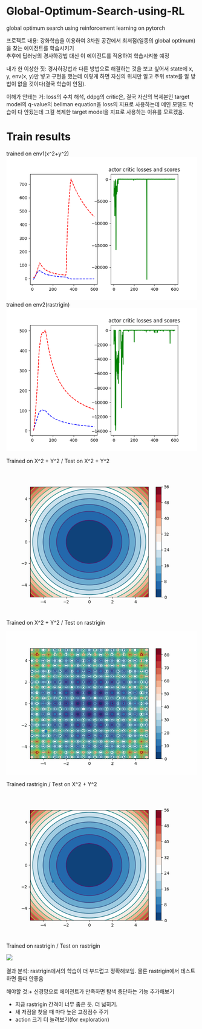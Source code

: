 # Global-Optimum-Search-using-RL
global optimum search using reinforcement learning on pytorch  

프로젝트 내용: 강화학습을 이용하여 3차원 공간에서 최저점(일종의 global optimum)을 찾는 에이전트를 학습시키기  
추후에 딥러닝의 경사하강법 대신 이 에이전트를 적용하여 학습시켜볼 예정  

내가 한 이상한 짓: 경사하강법과 다른 방법으로 해결하는 것을 보고 싶어서 state에 x, y, env(x, y)만 넣고
구현을 했는데 이렇게 하면 자신의 위치만 알고 주위 state를 알 방법이 없을 것이다(결국 학습이 안됨).  

이해가 안돼는 거: loss의 수치 해석, ddpg의 critic은, 결국 자신의 복제본인 target model의 q-value의 bellman equation을
loss의 지표로 사용하는데 메인 모델도 학습이 다 안됬는데 그걸 복제한 target model을 지표로 사용하는 이유를 모르겠음.  

# Train results

trained on env1(x^2+y^2)
![](https://github.com/kyle1213/Global-Optimum-Search-using-RL/blob/main/train%20result/env1.png)  
trained on env2(rastrigin)
![](https://github.com/kyle1213/Global-Optimum-Search-using-RL/blob/main/train%20result/env2.png)

Trained on X^2 + Y^2 / Test on X^2 + Y^2  

![](https://github.com/kyle1213/Global-Optimum-Search-using-RL/blob/main/gifs/env1%20env1.gif)

Trained on X^2 + Y^2 / Test on rastrigin  

![](https://github.com/kyle1213/Global-Optimum-Search-using-RL/blob/main/gifs/env1%20env2.gif)  


Trained rastrigin / Test on X^2 + Y^2  

![](https://github.com/kyle1213/Global-Optimum-Search-using-RL/blob/main/gifs/env2%20env1.gif)

Trained on rastrigin / Test on rastrigin  

![](https://github.com/kyle1213/Global-Optimum-Search-using-RL/blob/main/gifs/env2%20env2.gif)


결과 분석: rastrigin에서의 학습이 더 부드럽고 정확해보임. 물론 rastrigin에서 테스트하면 둘다 안좋음

해야할 것:+ 신경망으로 에이전트가 만족하면 탐색 중단하는 기능 추가해보기
+ 지금 rastrigin 간격이 너무 좁은 듯. 더 넓히기.
+ 새 저점을 찾을 때 마다 높은 고정점수 주기
+ action 크기 더 늘려보기(for exploration)

